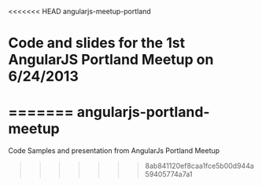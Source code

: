 <<<<<<< HEAD
angularjs-meetup-portland

Code and slides for the 1st AngularJS Portland Meetup on 6/24/2013
=========================
=======
angularjs-portland-meetup
=========================

Code Samples and presentation from AngularJs Portland Meetup
>>>>>>> 8ab841120ef8caa1fce5b00d944a59405774a7a1

